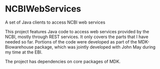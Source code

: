 NCBIWebServices
===============

A set of Java clients to access NCBI web services

This project features Java code to access web services provided by the NCBI, mostly through REST services. It only covers the parts that I have needed so far. Portions of the code were developed as part of the MDK-Biowarehouse package, which was jointly developed with John May during my time at the EBI.

The project has dependencies on core packages of MDK.


